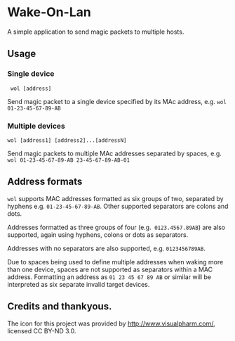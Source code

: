 # Wake-On-Lan
A simple application to send magic packets to multiple hosts.

## Usage

### Single device

` wol [address]`

Send magic packet to a single device specified by its MAc address, e.g. `wol 01-23-45-67-89-AB`

### Multiple devices

`wol [address1] [address2]...[addressN]`

Send magic packets to multiple MAc addresses separated by spaces, e.g. `wol 01-23-45-67-89-AB 23-45-67-89-AB-01`

## Address formats

`wol` supports MAC addresses formatted as six groups of two, separated by hyphens e.g. `01-23-45-67-89-AB`. Other supported separators are colons and dots.

Addresses formatted as three groups of four (e.g.` 0123.4567.89AB`) are also supported, again using hyphens, colons or dots as separators.

Addresses with no separators are also supported, e.g. `0123456789AB`.

Due to spaces being used to define multiple addresses when waking more than one device, spaces are not supported as separators within a MAC address. Formatting an address as `01 23 45 67 89 AB` or similar will be interpreted as six separate invalid target devices.

## Credits and thankyous.

The icon for this project was provided by http://www.visualpharm.com/, licensed CC BY-ND 3.0.